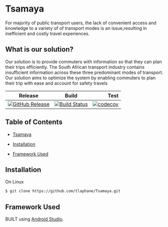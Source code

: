# Tsamaya

For majority of public transport users, the lack of convenient access and knowledge to a variety of 
of transport modes is an issue,resulting in inefficient and costly travel experiences.

## What is our solution?

Our solution is to provide commuters with information so that they can plan their trips efficiently. 
The South African transport industry contains insufficient information across these three 
predominant modes of transport. Our solution aims to optimize the system by enabling commuters 
to plan their trip with ease and account for safety travels


|Release|Build        |Test    |
|-------|-------------|-------:|
|[![GitHub Release](https://img.shields.io/badge/release-v4.0-blue.svg)](https://github.com/tlaphane/Tsamaya/releases) |[![Build Status](https://travis-ci.org/spmabz/Tsamaya.svg?branch=master)](https://travis-ci.org/spmabz/Tsamaya)|[![codecov](https://codecov.io/gh/AlecMbanga/Tsamaya/branch/master/graph/badge.svg)](https://codecov.io/gh/AlecMbanga/Tsamaya)|


## Table of Contents
* [Tsamaya](https://github.com/spmabz/Tsamaya#Tsamaya)
* [Installation](https://github.com/spmabz/Tsamaya#installation)

* [Framework Used](https://github.com/spmabz/Tsamaya#framework-used)

## Installation
On Linux
```bash
$ git clone https://github.com/tlaphane/Tsamaya.git


```

## Framework Used
 BUILT  using [Android Studio](https://developer.android.com/studio).

